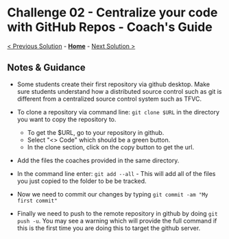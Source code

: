 # Challenge 02 - Centralize your code with GitHub Repos - Coach's Guide

[< Previous Solution](./Solution-01.md) - **[Home](./README.md)** - [Next Solution >](./Solution-03.md)

## Notes & Guidance

- Some students create their first repository via github desktop.  Make sure students understand how a distributed source control such as git is different from a centralized source control system such as TFVC.

- To clone a repository via command line: `git clone $URL` in the directory you want to copy the repository to.
  - To get the $URL, go to your repository in github.
  - Select "<> Code" which should be a green button.
  - In the clone section, click on the copy button to get the url.
- Add the files the coaches provided in the same directory.
- In the command line enter: `git add --all` - This will add all of the files you just copied to the folder to be be tracked.
- Now we need to commit our changes by typing `git commit -am "My first commit"`
- Finally we need to push to the remote repository in github by doing `git push -u`.  You may see a warning which will provide the full command if this is the first time you are doing this to target the github server.